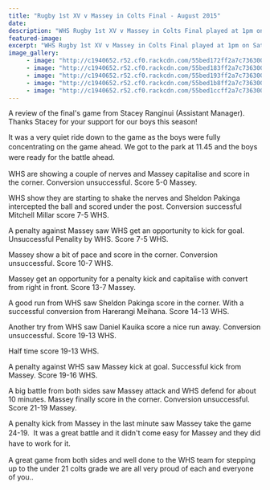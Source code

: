 ```yaml
---
title: "Rugby 1st XV v Massey in Colts Final - August 2015"
date: 
description: "WHS Rugby 1st XV v Massey in Colts Final played at 1pm on Saturday 1 August at the Palmerston North Arena Manawatu.  A review of the final's game from Stacey Ranginui (Assistant Manager)."
featured-image: 
excerpt: "WHS Rugby 1st XV v Massey in Colts Final played at 1pm on Saturday 1 August at the Palmerston North Arena Manawatu.  A review of the final's game from Stacey Ranginui (Assistant Manager)."
image_gallery:
     - image: "http://c1940652.r52.cf0.rackcdn.com/55bed172ff2a7c7363000efb/Rugby-1stXV-v-Massey.-Colts-Final-1.8.15-2.jpg"
     - image: "http://c1940652.r52.cf0.rackcdn.com/55bed183ff2a7c7363000efd/Rugby-1stXV-v-Massey.-Colts-Final-1.8.15-3.jpg"
     - image: "http://c1940652.r52.cf0.rackcdn.com/55bed193ff2a7c7363000eff/Rugby-1stXV-v-Massey.-Colts-Final-1.8.15-4.jpg"
     - image: "http://c1940652.r52.cf0.rackcdn.com/55bed1b8ff2a7c7363000f01/Rugby-1stXV-v-Massey.-Colts-Final-1.8.15-5.jpg"
     - image: "http://c1940652.r52.cf0.rackcdn.com/55bed1ccff2a7c7363000f03/Rugby-1stXV-v-Massey.-Colts-Final-1.8.15-6.jpg"
---
```


<p>A review of the final's game from Stacey Ranginui (Assistant Manager). Thanks Stacey for your support for our boys this season!</p>
<p>It was a very quiet ride down to the game as the boys were fully concentrating on the game ahead.&nbsp;<span style="line-height: 1.5;">We got to the park at 11.45 and the boys were ready for the battle ahead.&nbsp;</span></p>
<p>WHS are showing a couple of nerves and Massey capitalise and score in the corner. Conversion unsuccessful. Score 5-0 Massey.</p>
<p>WHS show they are starting to shake the nerves and Sheldon Pakinga intercepted the ball and scored under the post. Conversion successful Mitchell Millar score 7-5 WHS.</p>
<p>A penalty against Massey saw WHS get an opportunity to kick for goal. Unsuccessful Penality by WHS. Score 7-5 WHS.</p>
<p>Massey show a bit of pace and score in the corner. Conversion unsuccessful. Score 10-7 WHS.</p>
<p>Massey get an opportunity for a penalty kick and capitalise with convert from right in front. Score 13-7 Massey.&nbsp;</p>
<p>A good run from WHS saw Sheldon Pakinga score in the corner. With a successful conversion from Harerangi Meihana. Score 14-13 WHS.</p>
<p>Another try from WHS saw Daniel Kauika score a nice run away. Conversion unsuccessful. Score 19-13 WHS.</p>
<p>Half time score 19-13 WHS.</p>
<p>A penalty against WHS saw Massey kick at goal. Successful kick from Massey. Score 19-16 WHS.</p>
<p>A big battle from both sides saw Massey attack and WHS defend for about 10 minutes. Massey finally score in the corner. Conversion unsuccessful. Score 21-19 Massey.</p>
<p>A penalty kick from Massey in the last minute saw Massey take the game 24-19. &nbsp;<span style="line-height: 1.5;">It was a great battle and it didn't come easy for Massey and they did have to work for it.</span></p>
<p>A great game from both sides and well done to the WHS team for stepping up to the under 21 colts grade we are all very proud of each and everyone of you..</p>

